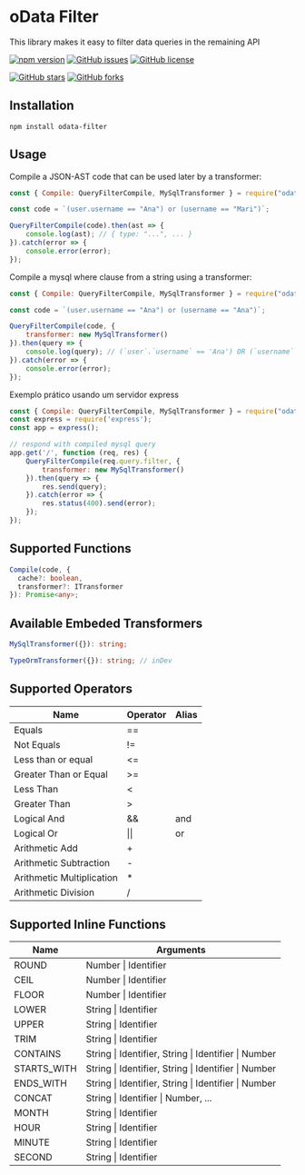 # oData Filter
This library makes it easy to filter data queries in the remaining API

[![npm version](https://badge.fury.io/js/odata-filter.svg)](https://badge.fury.io/js/odata-filter)
[![GitHub issues](https://img.shields.io/github/issues/joaovitmac/odata-filter.svg)](https://github.com/joaovitmac/odata-filter/issues)
[![GitHub license](https://img.shields.io/badge/license-MIT-blue.svg)](https://raw.githubusercontent.com/joaovitmac/odata-filter/main/LICENSE)

[![GitHub stars](https://img.shields.io/github/stars/joaovitmac/odata-filter.svg?style=social&label=Stars)](https://github.com/joaovitmac/odata-filter)
[![GitHub forks](https://img.shields.io/github/forks/joaovitmac/odata-filter.svg?style=social&label=Forks)](https://github.com/joaovitmac/odata-filter)

## Installation

```shell
npm install odata-filter
```

## Usage

Compile a JSON-AST code that can be used later by a transformer:

```javascript
const { Compile: QueryFilterCompile, MySqlTransformer } = require("odata-filter");

const code = `(user.username == "Ana") or (username == "Mari")`;

QueryFilterCompile(code).then(ast => {
    console.log(ast); // { type: "...", ... }
}).catch(error => {
    console.error(error);
});
```

Compile a mysql where clause from a string using a transformer:

```javascript
const { Compile: QueryFilterCompile, MySqlTransformer } = require("odata-filter");

const code = `(user.username == "Ana") or (username == "Ana")`;

QueryFilterCompile(code, {
    transformer: new MySqlTransformer()
}).then(query => {
    console.log(query); // (`user`.`username` == 'Ana') OR (`username` == 'Ana')
}).catch(error => {
    console.error(error);
});
```

Exemplo prático usando um servidor express
```javascript
const { Compile: QueryFilterCompile, MySqlTransformer } = require("odata-filter");
const express = require('express');
const app = express();

// respond with compiled mysql query
app.get('/', function (req, res) {
    QueryFilterCompile(req.query.filter, {
        transformer: new MySqlTransformer()
    }).then(query => {
        res.send(query);
    }).catch(error => {
        res.status(400).send(error);
    });
});
```

## Supported Functions
```typescript
Compile(code, {
  cache?: boolean,
  transformer?: ITransformer
}): Promise<any>;
```

## Available Embeded Transformers
```typescript
MySqlTransformer({}): string;

TypeOrmTransformer({}): string; // inDev
```

## Supported Operators

Name | Operator | Alias
------------ | ------------- | -------------
Equals | ==
Not Equals | !=
Less than or equal | <=
Greater Than or Equal | >=
Less Than | <
Greater Than | >
Logical And | && | and
Logical Or | \|\| | or
Arithmetic Add | +
Arithmetic Subtraction | -
Arithmetic Multiplication | *
Arithmetic Division | /

## Supported Inline Functions
Name | Arguments
------------ | -------------
ROUND | Number \| Identifier
CEIL | Number \| Identifier
FLOOR | Number \| Identifier
LOWER | String \| Identifier
UPPER | String \| Identifier
TRIM | String \| Identifier
CONTAINS | String \| Identifier, String \| Identifier \| Number
STARTS_WITH | String \| Identifier, String \| Identifier \| Number
ENDS_WITH | String \| Identifier, String \| Identifier \| Number
CONCAT | String \| Identifier \| Number, ...
MONTH | String \| Identifier
HOUR | String \| Identifier
MINUTE | String \| Identifier
SECOND | String \| Identifier